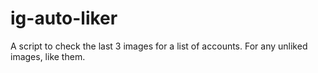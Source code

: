 # ig-auto-liker
A script to check the last 3 images for a list of accounts. For any unliked images, like them.

